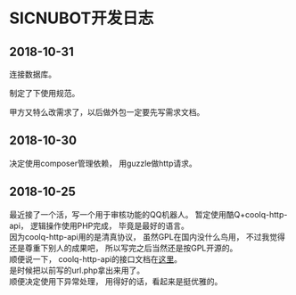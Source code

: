 # SICNUBOT开发日志

## 2018-10-31

连接数据库。  

制定了下使用规范。  

甲方又特么改需求了，以后做外包一定要先写需求文档。

## 2018-10-30
决定使用composer管理依赖，
用guzzle做http请求。

## 2018-10-25
最近接了一个活，写一个用于审核功能的QQ机器人。
暂定使用酷Q+coolq-http-api，
逻辑操作使用PHP完成，
毕竟是最好的语言。  
因为coolq-http-api用的是清真协议，
虽然GPL在国内没什么鸟用，
不过我觉得还是尊重下别人的成果吧，
所以写完之后当然还是按GPL开源的。  
顺便说一下，
coolq-http-api的接口文档在[这里](https://cqhttp.cc/docs)。  
是时候把以前写的url.php拿出来用了。  
顺便决定使用下异常处理，
用得好的话，看起来是挺优雅的。